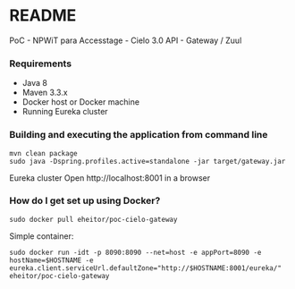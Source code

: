 # README #

PoC - NPWiT para Accesstage - Cielo 3.0 API - Gateway / Zuul

### Requirements ###

* Java 8
* Maven 3.3.x
* Docker host or Docker machine
* Running Eureka cluster

### Building and executing the application from command line ###

```
mvn clean package
sudo java -Dspring.profiles.active=standalone -jar target/gateway.jar
```

Eureka cluster Open http://localhost:8001 in a browser

### How do I get set up using Docker? ###

```
sudo docker pull eheitor/poc-cielo-gateway
```

Simple container:
```
sudo docker run -idt -p 8090:8090 --net=host -e appPort=8090 -e hostName=$HOSTNAME -e eureka.client.serviceUrl.defaultZone="http://$HOSTNAME:8001/eureka/" eheitor/poc-cielo-gateway
```
